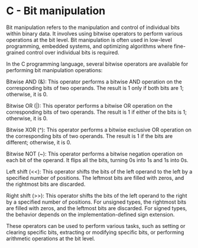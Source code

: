 # C - Bit manipulation

Bit manipulation refers to the manipulation and control of individual bits within binary data. It involves using bitwise operators to perform various operations at the bit level. Bit manipulation is often used in low-level programming, embedded systems, and optimizing algorithms where fine-grained control over individual bits is required.

In the C programming language, several bitwise operators are available for performing bit manipulation operations:

Bitwise AND (&): This operator performs a bitwise AND operation on the corresponding bits of two operands. The result is 1 only if both bits are 1; otherwise, it is 0.

Bitwise OR (|): This operator performs a bitwise OR operation on the corresponding bits of two operands. The result is 1 if either of the bits is 1; otherwise, it is 0.

Bitwise XOR (^): This operator performs a bitwise exclusive OR operation on the corresponding bits of two operands. The result is 1 if the bits are different; otherwise, it is 0.

Bitwise NOT (~): This operator performs a bitwise negation operation on each bit of the operand. It flips all the bits, turning 0s into 1s and 1s into 0s.

Left shift (<<): This operator shifts the bits of the left operand to the left by a specified number of positions. The leftmost bits are filled with zeros, and the rightmost bits are discarded.

Right shift (>>): This operator shifts the bits of the left operand to the right by a specified number of positions. For unsigned types, the rightmost bits are filled with zeros, and the leftmost bits are discarded. For signed types, the behavior depends on the implementation-defined sign extension.

These operators can be used to perform various tasks, such as setting or clearing specific bits, extracting or modifying specific bits, or performing arithmetic operations at the bit level.
